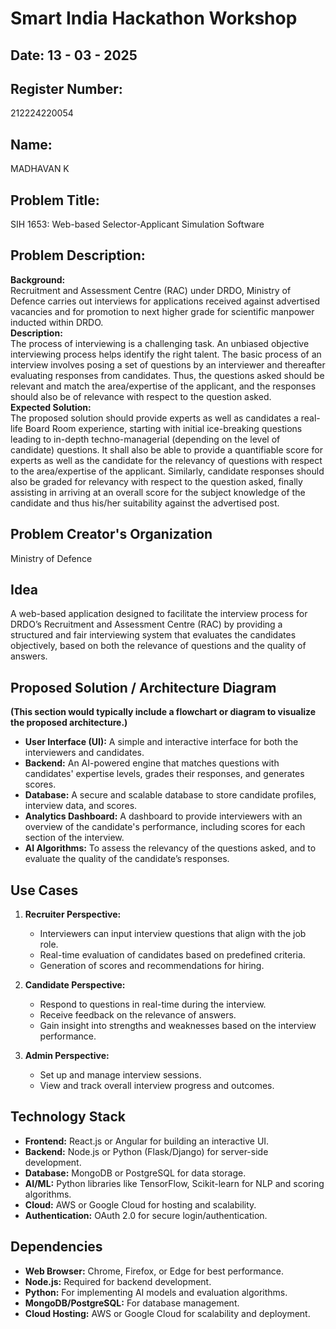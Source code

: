 # Smart India Hackathon Workshop
## Date:  13 - 03 - 2025
## Register Number:  
212224220054

## Name:  
MADHAVAN K

## Problem Title:  
SIH 1653: Web-based Selector-Applicant Simulation Software

## Problem Description:  
**Background:**  
Recruitment and Assessment Centre (RAC) under DRDO, Ministry of Defence carries out interviews for applications received against advertised vacancies and for promotion to next higher grade for scientific manpower inducted within DRDO.  
**Description:**  
The process of interviewing is a challenging task. An unbiased objective interviewing process helps identify the right talent. The basic process of an interview involves posing a set of questions by an interviewer and thereafter evaluating responses from candidates. Thus, the questions asked should be relevant and match the area/expertise of the applicant, and the responses should also be of relevance with respect to the question asked.  
**Expected Solution:**  
The proposed solution should provide experts as well as candidates a real-life Board Room experience, starting with initial ice-breaking questions leading to in-depth techno-managerial (depending on the level of candidate) questions. It shall also be able to provide a quantifiable score for experts as well as the candidate for the relevancy of questions with respect to the area/expertise of the applicant. Similarly, candidate responses should also be graded for relevancy with respect to the question asked, finally assisting in arriving at an overall score for the subject knowledge of the candidate and thus his/her suitability against the advertised post.

## Problem Creator's Organization  
Ministry of Defence

## Idea  
A web-based application designed to facilitate the interview process for DRDO’s Recruitment and Assessment Centre (RAC) by providing a structured and fair interviewing system that evaluates the candidates objectively, based on both the relevance of questions and the quality of answers.

## Proposed Solution / Architecture Diagram  
**(This section would typically include a flowchart or diagram to visualize the proposed architecture.)**

- **User Interface (UI):** A simple and interactive interface for both the interviewers and candidates.  
- **Backend:** An AI-powered engine that matches questions with candidates' expertise levels, grades their responses, and generates scores.  
- **Database:** A secure and scalable database to store candidate profiles, interview data, and scores.  
- **Analytics Dashboard:** A dashboard to provide interviewers with an overview of the candidate's performance, including scores for each section of the interview.  
- **AI Algorithms:** To assess the relevancy of the questions asked, and to evaluate the quality of the candidate’s responses.

## Use Cases  
1. **Recruiter Perspective:**  
   - Interviewers can input interview questions that align with the job role.  
   - Real-time evaluation of candidates based on predefined criteria.  
   - Generation of scores and recommendations for hiring.  

2. **Candidate Perspective:**  
   - Respond to questions in real-time during the interview.  
   - Receive feedback on the relevance of answers.  
   - Gain insight into strengths and weaknesses based on the interview performance.

3. **Admin Perspective:**  
   - Set up and manage interview sessions.  
   - View and track overall interview progress and outcomes.

## Technology Stack  
- **Frontend:** React.js or Angular for building an interactive UI.  
- **Backend:** Node.js or Python (Flask/Django) for server-side development.  
- **Database:** MongoDB or PostgreSQL for data storage.  
- **AI/ML:** Python libraries like TensorFlow, Scikit-learn for NLP and scoring algorithms.  
- **Cloud:** AWS or Google Cloud for hosting and scalability.  
- **Authentication:** OAuth 2.0 for secure login/authentication.

## Dependencies  
- **Web Browser:** Chrome, Firefox, or Edge for best performance.  
- **Node.js:** Required for backend development.  
- **Python:** For implementing AI models and evaluation algorithms.  
- **MongoDB/PostgreSQL:** For database management.  
- **Cloud Hosting:** AWS or Google Cloud for scalability and deployment.
